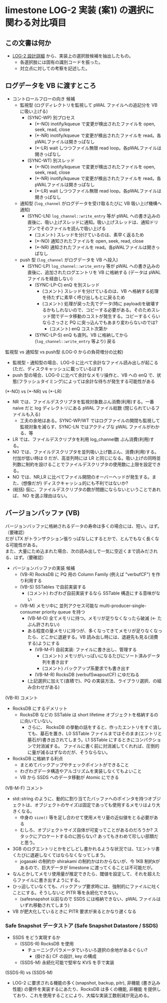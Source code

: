 
# limestone LOG-2 実装 (案1) の選択に関わる対比項目

## この文書は何か

* [LOG-2 設計詳細](./log2-implementation-detail.md) から、実装上の選択肢候補を抽出したもの。
    * 各選択肢には固有の識別コードを振った。
    * 対立点に対しての考察を記述した。



## ログデータを VB に渡すところ

* コントロールフローの向き 候補
    * 監視型 (ログディレクトリを監視して pWAL ファイルへの追記分を VB に吸い上げる)
        * (SYNC-WP) 別プロセス
            * (\*-NO) inotify/kqueue で変更が検出されたファイルを open, seek, read, close
            * (\*-NR) inotify/kqueue で変更が検出されたファイルを read。各pWALファイルは開きっぱなし
            * (\*-LR) wait しつつファイル無限 read loop。各pWALファイルは開きっぱなし
        * (SYNC-WT) 別スレッド
            * (\*-NO) inotify/kqueue で変更が検出されたファイルを open, seek, read, close
            * (\*-NR) inotify/kqueue で変更が検出されたファイルを read。各pWALファイルは開きっぱなし
            * (\*-LR) wait しつつファイル無限 read loop。各pWALファイルは開きっぱなし
    * 通知型 (`log_channel` がログデータを受け取るたびに VB 吸い上げ機構へ通知)
        * (SYNC-LN) `log_channel::write_entry` 等が pWAL への書き込みの直後に、吸い上げスレッドに通知。吸い上げスレッドは、通知ドリブンでそのファイルを読んで吸い上げる
            * (コメント) スレッドを分けているのは、素早く返るため
            * (\*-NO) 通知されたファイルを open, seek, read, close
            * (\*-NR) 通知されたファイルを read。各pWALファイルは開きっぱなし
    * push 型 (`log_channel` がログデータを VB へ投入)
        * (SYNC-LP) `log_channel::write_entry` 等が pWAL への書き込みの直後に、追加されたログエントリを VB に格納する (データは pWALファイルを経由しない)
            * (SYNC-LP-C) enQ を別スレッド
                * (コメント) スレッドを分けているのは、VB へ格納する処理を待たずに素早く呼び出しもとに戻るため
                * (コメント) 処理が戻った先でデータ(特に payload)を破壊するかもしれないので、コピーする必要がある。そのためスレッド間でデータ移動のコストが発生する。コピーするくらいならさっさと PQ に突っ込んでもあまり変わらないのでは?
                    * (コメント) enQ コスト次第か
            * (SYNC-LP-S) enQ も直列。VB に格納してから (`log_channel::write_entry` 等より) 戻る

監視型 vs 通知型 vs push型 (LOG-0 からの負荷増分の比較)
* 監視型・通知型の場合、LOG-0 に比べて余計なファイル読み出しが起こる (ただ、ディスクキャッシュに載っているはず)
* push 型の場合、LOG-0 に比べて余計なメモリ操作と、VB への enQ で、状態(フラッシュタイミング)によっては余計な待ちが発生する可能性がある

(\*-NO) vs (\*-NR) vs (\*-LR)
* NR では、ファイルデスクリプタを監視対象数ぶん消費(利用)する。一番 naive だと log ディレクトリにある pWAL ファイル総数 (閉じられているファイルも入る)
    * 工夫の余地はある。SYNC-WP/WT ではログファイルの開閉も監視して監視対象を減らす、SYNC-LN ではアクティブな pWAL ファイルがわかる、等
* LR では、ファイルデスクリプタを利用 log_channel数 ぶん消費(利用)する。
* NO では、ファイルデスクリプタを並列吸い上げ数ぶん、消費(利用)する。付加が低い時は 0 だが、高並列時には LR と同じになる。吸い上げの同時並列数に制約を設けることでファイルデスクリプタの使用数に上限を設定できる。
* NO では、NR,LR に比べてファイル開閉のオーバーヘッドが発生する。また、(想像だが) ディスクキャッシュ的にも不利ではないか?
* (総括) 仮に、ファイルデスクリプタの数が問題にならないということであれば、 NO を選ぶ理由はない。


## バージョンバッファ (VB)

バージョンバッファに格納されるデータの寿命は多くの場合には、短い。はず。（要確認）  
だが LTX がトランザクション張りっぱなしにするとかで、とんでもなく長くなる可能性がある。  
また、大量にため込まれた場合、次の読み出しで一気に空近くまで読みだされる、はず。（要確認）

* バージョンバッファの実装 候補
    * (VB-R) RocksDB に PQ 用の Column Family (例えば "verbufCF") を作り利用する
    * (VB-S) SSTables で自前実装する
        * (コメント) わざわざ自前実装するなら SSTable 構造にする意味がない
    * (VB-M) メモリ中に 並列アクセス可能な multi-producer-single-consumer priority queue を持つ
        * (VB-M-O) 全てメモリに持つ。メモリが足りなくなったら破滅 (← たぶん許されない)
        * ある程度の量メモリに持つが、多くなってきてメモリが足りなくなったら、どこかに退避する。VB 読み出し時には、退避先も見る(消費する)ようにする
            * (VB-M-F) 自前実装: ファイルに書き出し、管理する
                * (コメント) メモリがいっぱいになるたびにソート済みデータ列を書き出す
                * (コメント) バックアップ系要求でも書き出す
            * (VB-M-R) RocksDB (verbufSwapoutCF) にゆだねる
        * (上記選択に加えて(直積で)、PQ の実装方法、ライブラリ選択、の組み合わせがある)

(VB-R) コメント
* RocksDB にするデメリット
    * RocksDB などの SSTable は short lifetime オブジェクトを格納するのに向いていない。
        * さらに、 RocksDB の挙動の話をすると、作ったエントリをすぐ消しても、墓石を置き、L0 SSTable ファイルまではそのまま(エントリと墓石が)書き出されてしまう。L1 SSTable にするときにコンパクションで対消滅する。
          ファイルに書く前に対消滅してくれれば、圧倒的に量が減るはずなのだが、そうならない。
* RocksDB に格納する利点
    * まとめてバックアップやチェックポイントができること
    * わざわざデータ構造やアルゴリズムを実装しなくてもよいこと
    * VB から SSDS へのデータ移動が Atomic にできる

(VB-M-F) コメント
* std::string のように、動的に割り当てたバッファへのポインタを持つオブジェクトは、オブジェクトのサイズは固定であっても使用するメモリはより大きくなる。
    * 中身の `size()` 等を足し合わせて使用メモリ量の近似値をとる必要がある
    * むしろ、オブジェクトサイズ自体が可変ってことがあるのだろうか? スタックにアロケートするのに困らない? あってもきわめて珍しい部類だと思う。
* 3GB のログエントリとかをどしどし書かれるような状況では、1エントリ書くたびに退避しなくてはならなくなってしまう。
    * jogasaki の制約か shirakami の制約かはわからないが、今 1KB 制約kがあるので、巨大データが limestone に渡ってくることは不可能だが。
* なんとかしてメモリ使用量が推定できたら、閾値を設定して、それを超えたらファイルに書き出すようにする。
* ひっ迫していなくても、バックアップ要求時には、強制的にファイルに吐くことにする。そうしないと PITR 等を永続化できない。
    * (safesnapshot 以前なので SSDS には格納できない、pWAL ファイルはいずれ移動されてしまう)
* VB が肥大化しているときに PITR 要求が来るとかなり遅くなる

### Safe Snapshot データストア (Safe Snapshot Datastore / SSDS)

* SSDS をどう実現するか
    * (SSDS-R) RocksDB を使用
        * チューニングパラメータでいろいろ選択の余地があるぐらい?
            * (掛ける) CF の設計, key の構成
    * (SSDS-M) 永続化可能で堅牢な KVS を手で実装

(SSDS-R) vs (SSDS-M)
* LOG-2 に要求される機能の多く(snapshot, backup, pitr), 非機能 (書き込み性能) の要件を実装するにあたり、RocksDB は多くの機能, 非機能 を提供しており、これを使用することにより、大幅な実装工数削減が見込める。
